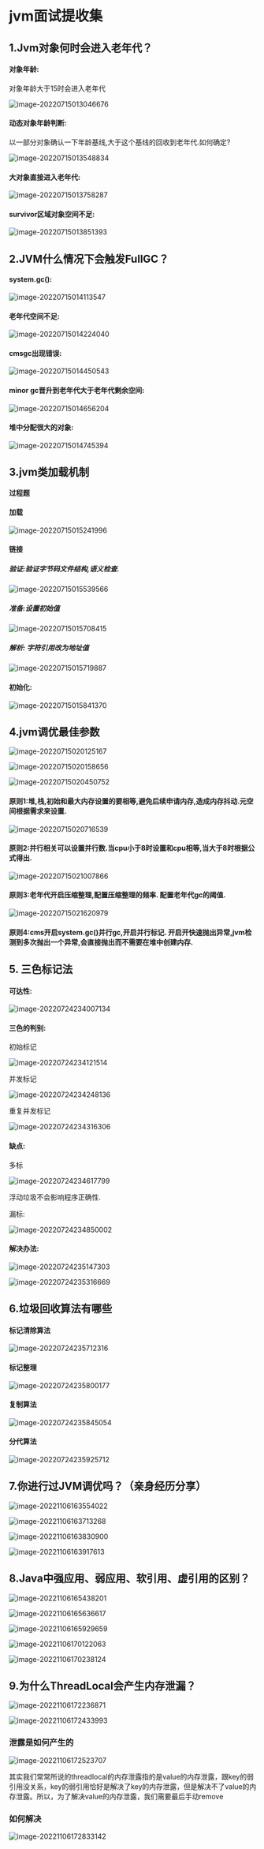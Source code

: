  

# jvm面试提收集



## 1.Jvm对象何时会进入老年代？

#### 对象年龄:

对象年龄大于15时会进入老年代

![image-20220715013046676](./assets/image-20220715013046676.png)



#### 动态对象年龄判断:

以一部分对象确认一下年龄基线,大于这个基线的回收到老年代.如何确定?

![image-20220715013548834](assets/image-20220715013548834.png)

#### 大对象直接进入老年代:

![image-20220715013758287](assets/image-20220715013758287.png)

#### survivor区域对象空间不足:

![image-20220715013851393](assets/image-20220715013851393.png)



## 2.JVM什么情况下会触发FullGC？



#### system.gc():

![image-20220715014113547](assets/image-20220715014113547.png)

#### 老年代空间不足:

![image-20220715014224040](assets/image-20220715014224040.png)

#### cmsgc出现错误:



![image-20220715014450543](assets/image-20220715014450543.png)

#### minor gc晋升到老年代大于老年代剩余空间:



![image-20220715014656204](assets/image-20220715014656204.png)

#### 堆中分配很大的对象:

![image-20220715014745394](assets/image-20220715014745394.png)



## 3.jvm类加载机制

**过程题**

#### 加载

![image-20220715015241996](assets/image-20220715015241996.png)

#### 链接

##### 验证:验证字节码文件结构,语义检查.

![image-20220715015539566](assets/image-20220715015539566.png)

##### 准备:设置初始值

![image-20220715015708415](assets/image-20220715015708415.png)

##### 解析: 字符引用改为地址值

![image-20220715015719887](assets/image-20220715015719887.png)

#### 初始化:

![image-20220715015841370](assets/image-20220715015841370.png)

## 4.jvm调优最佳参数



![image-20220715020125167](assets/image-20220715020125167.png)

![image-20220715020158656](assets/image-20220715020158656.png)

![image-20220715020450752](assets/image-20220715020450752.png)



#### 原则1:堆,栈,初始和最大内存设置的要相等,避免后续申请内存,造成内存抖动.元空间根据需求来设置.

![image-20220715020716539](assets/image-20220715020716539.png)

#### 原则2:并行相关可以设置并行数.当cpu小于8时设置和cpu相等,当大于8时根据公式得出.



![image-20220715021007866](assets/image-20220715021007866.png)

#### 原则3:老年代开启压缩整理,配置压缩整理的频率. 配置老年代gc的阈值.



![image-20220715021620979](assets/image-20220715021620979.png)

#### 原则4:cms开启system.gc()并行gc,开启并行标记. 开启开快速抛出异常,jvm检测到多次抛出一个异常,会直接抛出而不需要在堆中创建内存.





## 5. 三色标记法

#### 可达性:

![image-20220724234007134](assets/image-20220724234007134.png)

#### 三色的判别:

初始标记

![image-20220724234121514](assets/image-20220724234121514.png)

并发标记

![image-20220724234248136](assets/image-20220724234248136.png)

重复并发标记

![image-20220724234316306](assets/image-20220724234316306.png)

#### 缺点:

多标

![image-20220724234617799](assets/image-20220724234617799.png)

浮动垃圾不会影响程序正确性.

漏标:

![image-20220724234850002](assets/image-20220724234850002.png)



#### 解决办法:



![image-20220724235147303](assets/image-20220724235147303.png)



![image-20220724235316669](assets/image-20220724235316669.png)

## 6.垃圾回收算法有哪些

#### 标记清除算法

![image-20220724235712316](assets/image-20220724235712316.png)

#### 标记整理

![image-20220724235800177](assets/image-20220724235800177.png)

#### 复制算法

![image-20220724235845054](assets/image-20220724235845054.png)

#### 分代算法

![image-20220724235925712](assets/image-20220724235925712.png)



## 7.你进行过JVM调优吗？（亲身经历分享）



![image-20221106163554022](assets/image-20221106163554022.png)



![image-20221106163713268](assets/image-20221106163713268.png)



![image-20221106163830900](assets/image-20221106163830900.png)



![image-20221106163917613](assets/image-20221106163917613.png)

## 8.Java中强应用、弱应用、软引用、虚引用的区别？



![image-20221106165438201](assets/image-20221106165438201.png)



![image-20221106165636617](assets/image-20221106165636617.png)



![image-20221106165929659](assets/image-20221106165929659.png)



![image-20221106170122063](assets/image-20221106170122063.png)



![image-20221106170238124](assets/image-20221106170238124.png)



## 9.为什么ThreadLocal会产生内存泄漏？





![image-20221106172236871](assets/image-20221106172236871.png)



![image-20221106172433993](assets/image-20221106172433993.png)



### 泄露是如何产生的

![image-20221106172523707](assets/image-20221106172523707.png)

其实我们常常所说的threadlocal的内存泄露指的是value的内存泄露，跟key的弱引用没关系，key的弱引用恰好是解决了key的内存泄露，但是解决不了value的内存泄露。所以，为了解决value的内存泄露，我们需要最后手动remove

### 如何解决



![image-20221106172833142](assets/image-20221106172833142.png)



